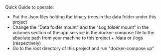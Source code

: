 

Quick Guide to operate:

 * Put the Json files holding the binary trees in the data folder under this project
 * Change the "Data folder mount" and the "Log folder mount" in the volumes section of the app service in
   the docker-compose file to the absolute path from your machine to this project + /data or /logs (respectively)
 * Go to the root directory of this project and run "docker-compose up"

